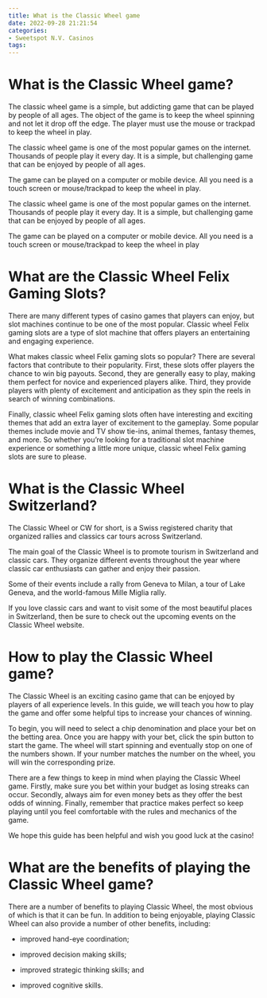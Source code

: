 ```yaml
---
title: What is the Classic Wheel game
date: 2022-09-28 21:21:54
categories:
- Sweetspot N.V. Casinos
tags:
---
```



#  What is the Classic Wheel game?

The classic wheel game is a simple, but addicting game that can be played by people of all ages. The object of the game is to keep the wheel spinning and not let it drop off the edge. The player must use the mouse or trackpad to keep the wheel in play.

The classic wheel game is one of the most popular games on the internet. Thousands of people play it every day. It is a simple, but challenging game that can be enjoyed by people of all ages.

The game can be played on a computer or mobile device. All you need is a touch screen or mouse/trackpad to keep the wheel in play.

The classic wheel game is one of the most popular games on the internet. Thousands of people play it every day. It is a simple, but challenging game that can be enjoyed by people of all ages.

The game can be played on a computer or mobile device. All you need is a touch screen or mouse/trackpad to keep the wheel in play

#  What are the Classic Wheel Felix Gaming Slots?

There are many different types of casino games that players can enjoy, but slot machines continue to be one of the most popular. Classic wheel Felix gaming slots are a type of slot machine that offers players an entertaining and engaging experience.

What makes classic wheel Felix gaming slots so popular? There are several factors that contribute to their popularity. First, these slots offer players the chance to win big payouts. Second, they are generally easy to play, making them perfect for novice and experienced players alike. Third, they provide players with plenty of excitement and anticipation as they spin the reels in search of winning combinations.

Finally, classic wheel Felix gaming slots often have interesting and exciting themes that add an extra layer of excitement to the gameplay. Some popular themes include movie and TV show tie-ins, animal themes, fantasy themes, and more. So whether you’re looking for a traditional slot machine experience or something a little more unique, classic wheel Felix gaming slots are sure to please.

#  What is the Classic Wheel Switzerland?

The Classic Wheel or CW for short, is a Swiss registered charity that organized rallies and classics car tours across Switzerland.

The main goal of the Classic Wheel is to promote tourism in Switzerland and classic cars. They organize different events throughout the year where classic car enthusiasts can gather and enjoy their passion.

Some of their events include a rally from Geneva to Milan, a tour of Lake Geneva, and the world-famous Mille Miglia rally.

If you love classic cars and want to visit some of the most beautiful places in Switzerland, then be sure to check out the upcoming events on the Classic Wheel website.

#  How to play the Classic Wheel game?

The Classic Wheel is an exciting casino game that can be enjoyed by players of all experience levels. In this guide, we will teach you how to play the game and offer some helpful tips to increase your chances of winning.

To begin, you will need to select a chip denomination and place your bet on the betting area. Once you are happy with your bet, click the spin button to start the game. The wheel will start spinning and eventually stop on one of the numbers shown. If your number matches the number on the wheel, you will win the corresponding prize.

There are a few things to keep in mind when playing the Classic Wheel game. Firstly, make sure you bet within your budget as losing streaks can occur. Secondly, always aim for even money bets as they offer the best odds of winning. Finally, remember that practice makes perfect so keep playing until you feel comfortable with the rules and mechanics of the game.

We hope this guide has been helpful and wish you good luck at the casino!

#  What are the benefits of playing the Classic Wheel game?

There are a number of benefits to playing Classic Wheel, the most obvious of which is that it can be fun. In addition to being enjoyable, playing Classic Wheel can also provide a number of other benefits, including:

* improved hand-eye coordination;

* improved decision making skills;

* improved strategic thinking skills; and

* improved cognitive skills.